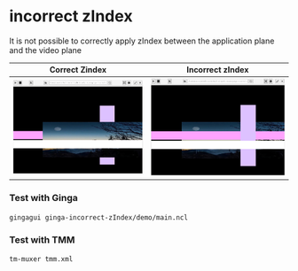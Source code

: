 # incorrect zIndex

It is not possible to correctly apply zIndex between the application plane and the video plane

|  Correct Zindex  | Incorrect zIndex |
|  :------------:  | :--------------: |
![image](https://github.com/gly-engine/third-party-issues/raw/refs/heads/main/screenshots/ginga-correct-zindex.png)|![image](https://github.com/gly-engine/third-party-issues/raw/refs/heads/main/screenshots/ginga-incorrect-zindex.png)


### Test with Ginga

```
gingagui ginga-incorrect-zIndex/demo/main.ncl
```

### Test with TMM

```
tm-muxer tmm.xml
```
